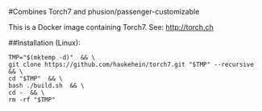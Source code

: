 #Combines Torch7 and phusion/passenger-customizable

This is a Docker image containing Torch7.
See: http://torch.ch


##Installation (Linux):

```
TMP="$(mktemp -d)"  && \
git clone https://github.com/haukehein/torch7.git "$TMP" --recursive  && \
cd "$TMP"  && \
bash ./build.sh  && \
cd -  && \
rm -rf "$TMP"
``` 

